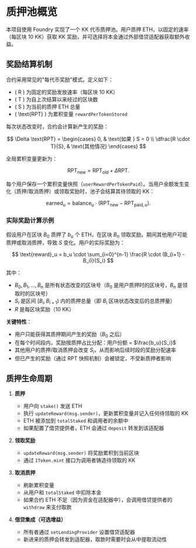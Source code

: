 # 质押池概览

本项目使用 Foundry 实现了一个 KK 代币质押池。用户质押 ETH，以固定的速率（每区块 10 KK）获取 KK 奖励，并可选择将本金通过外部借贷适配器获取额外收益。

## 奖励结算机制

合约采用常见的"每代币奖励"模式。定义如下：

- \( R \) 为固定的奖励发放速率（每区块 10 KK）
- \( T \) 为自上次结算以来经过的区块数
- \( S \) 为当前的质押 ETH 总量
- \( \text{RPT} \) 为累积变量 `rewardPerTokenStored`

每次状态改变时，合约会计算新产生的奖励：

$$
\Delta \text{RPT} =
\begin{cases}
0, & \text{如果 } S = 0 \\
\dfrac{R \cdot T}{S}, & \text{其他情况}
\end{cases}
$$

全局累积变量更新为：

$$
\text{RPT}_{\text{new}} = \text{RPT}_{\text{old}} + \Delta \text{RPT}.
$$

每个用户保存一个累积变量快照（`userRewardPerTokenPaid`）。当用户余额发生变化（质押/取消质押）或领取奖励时，池子会结算其待领取的 KK：

$$
\text{earned}_u = \text{balance}_u \cdot (\text{RPT}_{\text{new}} - \text{RPT}_{\text{paid}, u}).
$$

### 实际奖励计算示例

假设用户在区块 $B_0$ 质押了 $b_u$ 个 ETH，在区块 $B_n$ 领取奖励。期间其他用户可能质押或取消质押，导致 $S$ 变化。用户的实际奖励为：

$$
\text{reward}_u = b_u \cdot \sum_{i=0}^{n-1} \frac{R \cdot (B_{i+1} - B_i)}{S_i}
$$

其中：
- $B_0, B_1, ..., B_n$ 是所有状态改变的区块号（$B_0$ 是用户质押时的区块号，$B_n$ 是领取时的区块号）
- $S_i$ 是区间 $[B_i, B_{i+1})$ 内的质押总量（即 $B_i$ 区块状态改变后的总质押量）
- $R$ 是每区块奖励（10 KK）

**关键特性**：
- 用户只能获得其质押期间产生的奖励（$B_0$ 之后）
- 在每个时间段内，奖励按质押占比分配：用户份额 = $\frac{b_u}{S_i}$
- 其他用户的质押/取消质押会改变 $S_i$，从而影响后续时段的奖励分配速率
- 但已产生的奖励（通过 RPT 快照机制）会被锁定，不受新质押者影响


## 质押生命周期

1. **质押**
   - 用户向 `stake()` 发送 ETH
   - 执行 `updateReward(msg.sender)`，更新累积变量并记入任何待领取的 KK
   - ETH 被添加到 `totalStaked` 和调用者的余额中
   - 如果配置了借贷提供者，ETH 会通过 `deposit` 转发到该适配器

2. **领取奖励**
   - `updateReward(msg.sender)` 将奖励累积到当前区块
   - 通过 `IToken.mint` 接口为调用者铸造待领取的 KK

3. **取消质押**
   - 刷新累积变量
   - 从用户和 `totalStaked` 中扣除本金
   - 如果合约 ETH 不足（因为资金在适配器中），会调用借贷提供者的 `withdraw` 来支付取款

4. **借贷集成（可选增益）**
   - 所有者通过 `setLendingProvider` 设置借贷适配器
   - 新进来的质押会转发到适配器，取款时需要时会从中提取流动性

